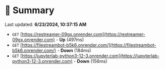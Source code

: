 # 📖 Summary
Last updated: **6/23/2024, 10:37:15 AM**

- `GET` [https://restreamer-09gx.onrender.com](https://restreamer-09gx.onrender.com) - **Up** (497ms)
- `GET` [https://filestreambot-b5k6.onrender.com/](https://filestreambot-b5k6.onrender.com/) - **Down** (184ms)
- `GET` [https://jupyterlab-python3-12-3.onrender.com](https://jupyterlab-python3-12-3.onrender.com) - **Down** (156ms)
